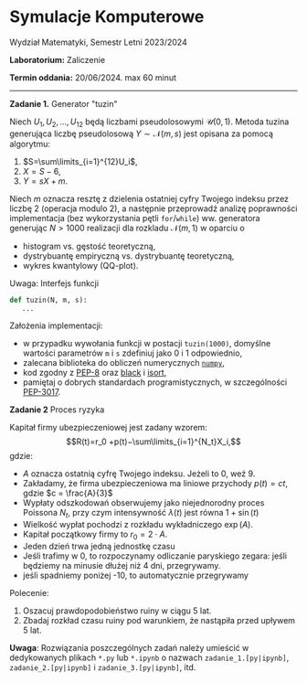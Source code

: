 # Symulacje Komputerowe

Wydział Matematyki, Semestr Letni 2023/2024

**Laboratorium:** Zaliczenie

**Termin oddania:** 20/06/2024. max 60 minut

---
**Zadanie 1.** Generator "tuzin"

Niech $U_1, U_2, \ldots , U_{12}$ będą liczbami pseudolosowymi $\mathcal{U}(0,1)$. Metoda tuzina generująca liczbę pseudolosową $Y \sim \mathcal{N}(m, s)$ jest opisana za pomocą algorytmu:
1. $S=\sum\limits_{i=1}^{12}U_i$,
2. $X=S-6$,
3. $Y = sX + m$.

Niech $m$ oznacza resztę z dzielenia ostatniej cyfry Twojego indeksu przez liczbę 2 (operacja modulo 2), a następnie przeprowadź analizę poprawności implementacja (bez wykorzystania pętli `for`/`while`) ww. generatora generując $N > 1000$ realizacji dla rozkladu $\mathcal{N}(m, 1)$ w oparciu o
- histogram vs. gęstość teoretyczną,
- dystrybuantę empiryczną vs. dystrybuantę teoretyczną,
- wykres kwantylowy (QQ-plot).

Uwaga: Interfejs funkcji
```python
def tuzin(N, m, s):
   ...
```

Założenia implementacji:
- w przypadku wywołania funkcji w postacji `tuzin(1000)`, domyślne wartości parametrów `m` i `s` zdefiniuj jako $0$ i $1$ odpowiednio,
- zalecana biblioteka do obliczeń numerycznych [`numpy`](https://numpy.org/), 
- kod zgodny z [PEP-8](https://peps.python.org/pep-0008/) oraz [black](https://github.com/psf/black) i [isort](https://pycqa.github.io/isort/),
- pamiętaj o dobrych standardach programistycznych, w szczególności [PEP-3017](https://peps.python.org/pep-3107/).

**Zadanie 2** Proces ryzyka

Kapitał firmy ubezpieczeniowej jest zadany wzorem:
$$R(t)=r_0 +p(t)−\sum\limits_{i=1}^{N_t}X_i,$$
gdzie:
- $A$ oznacza ostatnią cyfrę Twojego indeksu. Jeżeli to $0$, weź $9$.
- Zakładamy, że firma ubezpieczeniowa ma liniowe przychody $p(t) = ct$, gdzie $c = \frac{A}{3}$
- Wypłaty odszkodowań obserwujemy jako niejednorodny proces Poissona $N_{t}$, przy czym intensywność $\lambda{(t)}$ jest równa $1 + \sin{(t)}$
- Wielkość wypłat pochodzi z rozkładu wykładniczego $\exp(A)$.
- Kapitał początkowy firmy to $r_0 = 2 \cdot A$.
- Jeden dzień trwa jedną jednostkę czasu
- Jeśli trafimy w 0, to rozpoczynamy odliczanie paryskiego zegara: jeśli będziemy na minusie dłużej niż 4 dni, przegrywamy.
- jeśli spadniemy poniżej -10, to automatycznie przegrywamy

Polecenie:
1. Oszacuj prawdopodobieństwo ruiny w ciągu $5$ lat.
2. Zbadaj rozkład czasu ruiny pod warunkiem, że nastąpiła przed upływem $5$ lat.


**Uwaga**: Rozwiązania poszczególnych zadań należy umieścić w dedykowanych plikach `*.py` lub `*.ipynb` o nazwach `zadanie_1.[py|ipynb]`, `zadanie_2.[py|ipynb]` i `zadanie_3.[py|ipynb]`, itd.
